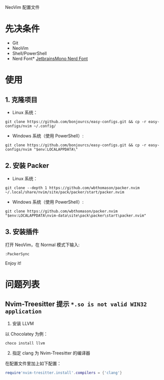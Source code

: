 NeoVim 配置文件

# 先决条件

- Git 
- NeoVim 
- Shell/PowerShell
- Nerd Font* [JetbrainsMono Nerd Font](https://www.nerdfonts.com/font-downloads)

# 使用

## 1. 克隆项目

- Linux 系统：

```shell
git clone https://github.com/bonjourcs/easy-configs.git && cp -r easy-configs/nvim ~/.config/
```
- Windows 系统（使用 PowerShell）:

```shell
git clone https://github.com/bonjourcs/easy-configs.git && cp -r easy-configs/nvim "$env:LOCALAPPDATA\"
```

## 2. 安装 Packer

- Linux 系统：

```shell
git clone --depth 1 https://github.com/wbthomason/packer.nvim ~/.local/share/nvim/site/pack/packer/start/packer.nvim
```

- Windows 系统（使用 PowerShell）:

```shell
git clone https://github.com/wbthomason/packer.nvim "$env:LOCALAPPDATA\nvim-data\site\pack\packer\start\packer.nvim"
```

## 3. 安装插件

打开 NeoVim，在 Normal 模式下输入:

```shell
:PackerSync
```

Enjoy it!

# 问题列表

## Nvim-Treesitter 提示 `*.so is not valid WIN32 application`

1. 安装 LLVM

以 Chocolatey 为例：

```shell
choco install llvm
```
2. 指定 clang 为 Nvim-Treesitter 的编译器

在配置文件里加上如下配置：
```lua
require'nvim-tresitter.install'.compilers = {'clang'}
```